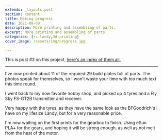 ```yaml
---
extends: _layouts.post
section: content
title: Making progress
date: 2021-08-09
description: More printing and assembling of parts.
excerpt: More printing and assembling of parts.
categories: [rc-landy,3d-printing]
cover_image: /assets/img/progress.jpg

---
```


This is post #3 on this project, [here's an index of them all.](/blog/landy-index)

---

I've now printed about 11 of the required 29 build plates full of parts. The photos speak for themselves, so I won't waste your time with too much text this time round.

<x-image src="/assets/img/progress/1.jpg" title="Chassis parts done" />

<p></p>

<x-image src="/assets/img/progress/2.jpg" title="Chassis parts assembled" />

<p></p>

<x-image src="/assets/img/progress/3.jpg" title="Servo installed" />

<p></p>

<x-image src="/assets/img/progress/4.jpg" title="First body parts printed" />

<p></p>

<x-image src="/assets/img/progress/5.jpg" title="First body parts attached to chassis" />

<p></p>

<x-image src="/assets/img/progress/6.jpg" title="Rear fenders and tail lights done" />

I went back to my now favorite hobby shop, and picked up 4 tyres and a Fly Sky FS-GT2B transmitter and receiver.

Very happy with the tyres, as they have the same look as the BFGoodrich's I have on my lifesize Landy, but for a very reasonable price.

<x-image src="/assets/img/progress/7.jpg" title="Rear fenders and tail lights done" />

I'm now waiting on the first prints for the gearbox to finish. Using eSun PLA+ for the gears, and hoping it will be strong enough, as well as not melt from the heat of the motor.

<x-image src="/assets/img/progress/8.jpg" title="Gears and gearbox body" />